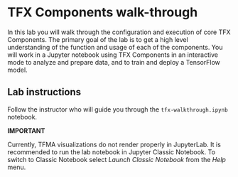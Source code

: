 # TFX Components walk-through

In this lab you will walk through the configuration and execution of core TFX Components. The primary goal of the lab is to get a high level understanding of the function and usage of each of the components. You will work in a Jupyter notebook using TFX Components in an interactive mode to analyze and prepare data, and to train and deploy a TensorFlow model.


## Lab instructions

Follow the instructor who will guide you through the `tfx-walkthrough.ipynb` notebook.

**IMPORTANT**

Currently, TFMA visualizations do not render properly in JupyterLab. It is recommended to run the lab notebook in Jupyter Classic Notebook. To switch to Classic Notebook select *Launch Classic Notebook* from the *Help* menu.
